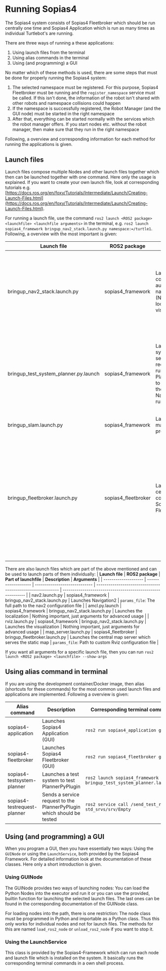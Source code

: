 # Running Sopias4
The Sopias4 system consists of Sopias4 Fleetbroker which should be run centrally one time and Sopias4 Application which is run as many times as individual Turtlebot's are running. 

There are three ways of running a these applications:
1. Using launch files from the terminal
2. Using alias commands in the terminal
3. Using (and programming) a GUI

No matter which of these methods is used, there are some steps that must be done for properly running the Sopias4 system:
1. The selected namespace must be registered. For this purpose, Sopias4 Fleetbroker must be running and the `register_namespace` service must be called. If this isn't done, the information of the robot isn't shared with other robots and namespace collisions could happen
2. If the namespace is successfully registered, the Robot Manager (and the GUI node) must be started in the right namespace
3. After that, everything can be started normally with the services which the robot manager offers. If you start nodes etc. without the robot manager, then make sure that they run in the right namespace

Following, a overview and corresponding information for each method for running the applications is given.

## Launch files
Launch files compose multiple Nodes and other launch files together which then can be launched together with one command. Here only the usage  is explained. If you want to create your own launch file, look at corresponding tutorials e.g. [https://docs.ros.org/en/foxy/Tutorials/Intermediate/Launch/Creating-Launch-Files.html](https://docs.ros.org/en/foxy/Tutorials/Intermediate/Launch/Creating-Launch-Files.html).

For running a launch file, use the command `ros2 launch <ROS2 package> <launchfile> <launchfile arguments>`  in the terminal, e.g. `ros2 launch sopias4_framework bringup_nav2_stack.launch.py namespace:=/turtle1`. Following, a overview with the most important is given:

| **Launch file**                       | **ROS2 package**    | **Description**                                                                                                                  | **Arguments**                                                                                                                                                                                                                                                                                                    |
| ------------------------------------- | ------------------- | -------------------------------------------------------------------------------------------------------------------------------- | ---------------------------------------------------------------------------------------------------------------------------------------------------------------------------------------------------------------------------------------------------------------------------------------------------------------- |
| bringup_nav2_stack.launch.py          | sopias4_framework   | Launches the complete autonomous navigation stack (Navigation2, localization and visualization)                                  | `use_simulation`: If a Gazebo simulation  should be launched (deprecated) <br> `namespace`: The namespace of the  Turtlebot which should  be controlled <br> `log_level`: The logging level of all nodes                                                                                                         |
| bringup_test_system_planner.py.launch | sopias4_framework   | Launches a test system which sends test requests to a running PlannerPyPlugin to test it without the complete Nav2 Stack running | `plugin_name`: The name of the planner plugin which should be tested <br> `namespace`: The namespace of the  Turtlebot which should  be controlled <br> `log_level`: The logging level of all nodes                                                                                                              |
| bringup_slam.launch.py                | sopias4_framework   | Launches the mapping process                                                                                                     | Nothing important, just arguments for advanced usage                                                                                                                                                                                                                                                             |
| bringup_fleetbroker.launch.py         | sopias4_fleetbroker | Launches all central components of Sopias4 Fleetbroker                                                                           | `use_domain_bridge`: If Sopias4 DomainBridge  should be launched which bridges communication between different ROS domain IDs <br> `params_file`: Path to custom map_server configuration if if custom one should be used <br> `map`: The path to the static map (YAML file) if custom should be used at startup |

There are also launch files which are part of the above mentioned and can be used to launch parts of them individually:
| **Launch file**      | **ROS2 package**    | **Part of launchfile**        | **Description**                                             | **Arguments**                                               |
| -------------------- | ------------------- | ----------------------------- | ----------------------------------------------------------- | ----------------------------------------------------------- |
| nav2.launch.py       | sopias4_framework   | bringup_nav2_stack.launch.py  | Launches Navigation2                                        | `params_file`: The full path to the nav2 configuration file |
| amcl.py.launch       | sopias4_framework   | bringup_nav2_stack.launch.py  | Launches the localization                                   | Nothing important, just arguments for advanced usage        |
| rviz.launch.py       | sopias4_framework   | bringup_nav2_stack.launch.py  | Launches the visualization                                  | Nothing important, just arguments for advanced usage        |
| map_server.launch.py | sopias4_fleetbroker | bringup_fleetbroker.launch.py | Launches the central map server which serves the static map | `params_file`: Path to custom Rviz configuration file       |

If you want all arguments for a specific launch file, then you can run  `ros2 launch <ROS2 package> <launchfile> --show-args` 

## Using alias command in terminal
If you are using the development container/Docker image, then alias (shortcuts for these commands) for the most common used launch files and applications are implemented. Following a overview is given:

| **Alias command**           | **Description**                                                       | **Corresponding terminal command**                                    |
| --------------------------- | --------------------------------------------------------------------- | --------------------------------------------------------------------- |
| sopias4-application         | Launches Sopias4 Application (GUI)                                    | `ros2 run sopias4_application gui`                                    |
| sopias4-fleetbroker         | Launches Sopias4 Fleetbroker (GUI)                                    | `ros2 run sopias4_fleetbroker gui.py`                                 |
| sopias4-testsystem-planner  | Launches a test system to test PlannerPyPlugin                        | `ros2 launch sopias4_framework bringup_test_system_planner.launch.py` |
| sopias4-testrequest-planner | Sends a service request to the PlannerPyPlugin which should be tested | `ros2 service call /send_test_request std_srvs/srv/Empty`             |

## Using (and programming) a GUI
When you program a GUI, then you have essentially two ways: Using the `GUINode` or using the `LaunchService`, both provided by the Sopias4 Framework. For detailed information look at the documentation of these classes. Here only a short introduction is given.

### Using GUINode
The GUINode provides two ways of launching nodes: You can load the Python Nodes into the executor and run it or you can use the provided, builtin function for launching the selected launch files. The last ones can be found in the corresponding documentation of the GUINode class.

For loading nodes into the path, there is one restriction: The node class must be programmed in Python and importable as a Python class. Thus this only works for individual nodes and not for launch files. The methods for this are named `load_ros2_node` or `unload_ros2_node` if you want to stop it.

### Using the LaunchService
This class is provided by the Sopias4-Framework which can run each node and launch file which is installed on the system. It basically runs the corresponding terminal commands in a own shell process.
